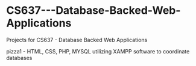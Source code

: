 # CS637---Database-Backed-Web-Applications
Projects for CS637 - Database Backed Web Applications

pizza1 - HTML, CSS, PHP, MYSQL utilizing XAMPP software to coordinate databases

